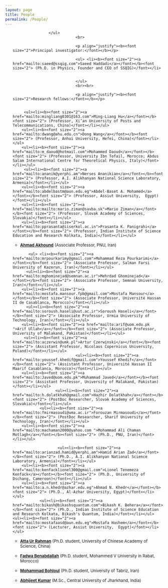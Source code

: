 ```yaml
---
layout: page
title: People
permalink: /People/
---
```


<section id="People">
	<div class="container">
		<ul>
			
			        </ul>
                                <br>

                                <p align="justify"><b><font size="2">Principal investigator:</font></b></p>

                                <ul> <li><b><font size="2"><a href="mailto:saeed@ssqig.com">Saeed Haddadi</a></font></b><font size="2"> (Ph.D. in Physics, Founder and CEO of SSQIG)</font></li>
                                

                                </ul>
                                <br><br>

                                <p align="justify"><b><font size="2">Research fellows:</font></b></p>

                                
		 <ul><li><b><font size="2"><a href="mailto:mingliang0301@163.com">Ming-Liang Hu</a></font></b><font size="2"> (Professor, Xi’an University of Posts and Telecommunications, China)</font></li></ul>
		<ul><li><b><font size="2"><a href="mailto:dwang@ahu.edu.cn">Dong Wang</a></font></b><font size="2"> (Professor, Anhui University, Hefei, China)</font></li></ul>
		<ul><li><b><font size="2"><a href="mailto:m_daoud@hotmail.com">Mohammed Daoud</a></font></b><font size="2"> (Professor, University Ibn Tofail, Morocco; Abdus Salam International Centre for Theoretical Physics, Italy)</font></li></ul>
		 <ul><li><b><font size="2"><a href="mailto:ananik@yerphi.am">Nerses Ananikian</a></font></b><font size="2"> (Professor, A.I. Alikhanyan National Science Laboratory, Armenia)</font></li></ul>
		<ul><li><b><font size="2"><a href="mailto:abdelbastm@aun.edu.eg">Abdel-Baset A. Mohamed</a></font></b><font size="2"> (Professor, Assiut University,  Egypt)</font></li></ul>
		<ul><li><b><font size="2"><a href="mailto:mailto:mario.ziman@savba.sk">Mario Ziman</a></font></b><font size="2"> (Professor, Slovak Academy of Sciences, Slovakia)</font></li></ul>
		<ul><li><b><font size="2"><a href="mailto:pprasanta@iiserkol.ac.in">Prasanta K. Panigrahi</a></font></b><font size="2"> (Professor, Indian Institute of Science Education and Research Kolkata, India)</font></li></ul>
  <ul> <li><b><font size="2"><a href="mailto:aakhound@pnu.ac.ir">Ahmad Akhound</a></font></b><font size="2"> (Associate Professor, PNU, Iran)</font></li></ul>
		
		   <ul> <li><b><font size="2"><a href="mailto:mrpourkarimy@gmail.com">Mohammad Reza Pourkarimi</a></font></b><font size="2"> (Associate Professor, Salman Farsi University of Kazerun, Iran)</font></li></ul>
		  <ul><li><b><font size="2"><a href="mailto:mghominejad@semnan.ac.ir">Mehrdad Ghominejad</a></font></b><font size="2"> (Associate Professor, Semnan University, Iran)</font></li></ul>
		<ul><li><b><font size="2"><a href="mailto:mostafa.mansour.fpb@gmail.com">Mostafa Mansour</a></font></b><font size="2"> (Associate Professor, Université Hassan II de Casablanca, Morocco)</font></li></ul>
		  <ul><li><b><font size="2"><a href="mailto:soroush.haseli@uut.ac.ir">Soroush Haseli</a></font></b><font size="2"> (Associate Professor, Urmia University of Technology, Iran)</font></li></ul>
		<ul><li><b><font size="2"><a href="mailto:arif@uom.edu.pk ">Arif Ullah</a></font></b><font size="2"> (Associate Professor, University of Malakand, Pakistan)</font></li></ul>
		 <ul><li><b><font size="2"><a href="mailto:aczerwin@umk.pl">Artur Czerwinski</a></font></b><font size="2"> (Assistant Professor, Nicolaus Copernicus University, Poland)</font></li></ul>
                                <ul><li><b><font size="2"><a href="mailto:youssef.khedif@gmail.com">Youssef Khedif</a></font></b><font size="2"> (Assistant Professor, Université Hassan II Maarif Casablanca, Morocco)</font></li></ul>
		<ul><li><b><font size="2"><a href="mailto:Javed@uom.edu.pk">Muhammad Javed</a></font></b><font size="2"> (Assistant Professor, University of Malakand, Pakistan)</font></li></ul>
		               <ul><li><b><font size="2"><a href="mailto:h.dolatkhah@gmail.com">Hazhir Dolatkhah</a></font></b><font size="2"> (PostDoc Researcher, Slovak Academy of Sciences, Slovakia)</font></li></ul>
				<ul><li><b><font size="2"><a href="mailto:fmirmasoudi@uma.ac.ir">Forouzan Mirmasoudi</a></font></b><font size="2"> (PostDoc Researcher, Sharif University of Technology, Iran)</font></li></ul>
		<ul><li><b><font size="2"><a href="mailto:machaman2000@yahoo.com ">Mohammad Ali Chaman Motlagh</a></font></b><font size="2"> (Ph.D., PNU, Iran)</font></li></ul>
		      
		                <ul><li><b><font size="2"><a href="mailto:arianzad.hamid@yerphi.am">Hamid Arian Zad</a></font></b><font size="2"> (Ph.D., A.I. Alikhanyan National Science Laboratory, Armenia)</font></li></ul>
		<ul><li><b><font size="2"><a href="mailto:kenfacklionel300@gmail.com">Lionel Tenemeza Kenfack</a></font></b><font size="2"> (Ph.D., University of Dschang, Cameroon)</font></li></ul>
		<ul><li><b><font size="2"><a href="mailto:a.n.khedr@azhar.edu.eg">Ahmad N. Khedr</a></font></b><font size="2"> (Ph.D., Al-Azhar University, Egypt)</font></li></ul>
				<ul><li><b><font size="2"><a href="mailto:bikash@bikashsquantum.com">Bikash K. Behera</a></font></b><font size="2"> (Ph.D., Indian Institute of Science Education and Research Kolkata, Bikash's Quantum, India)</font></li></ul>
	<ul><li><b><font size="2"><a href="mailto:mostafaasd@aun.edu.eg">Mostafa Hashem</a></font></b><font size="2"> (Lecturer, Assiut University,  Egypt)</font></li></ul>	
		
 <ul><li><b><font size="2"><a href="mailto:attazaib5711@gmail.com">Atta Ur Rahman</a></font></b><font size="2"> (Ph.D. student, University of Chinese Academy of Science, China)</font></li></ul>		
		<ul><li><b><font size="2"><a href="mailto:fadwabenabdallah4@gmail.com">Fadwa Benabdallah</a></font></b><font size="2"> (Ph.D. student, Mohammed V University in Rabat, Morocco)</font></li></ul>
		<ul><li><b><font size="2"><a href="mailto:m_bohlol@yahoo.com ">Mohammad Bohloul</a></font></b><font size="2"> (Ph.D. student, University of Tabriz, Iran)</font></li></ul>
				<ul><li><b><font size="2"><a href="mailto:akabhijeet200396@gmail.com">Abhijeet Kumar</a></font></b><font size="2"> (M.Sc., Central University of Jharkhand, India)</font></li>
				
				

				
				

<br><br><br><br><br><br><br><br><br><br>
